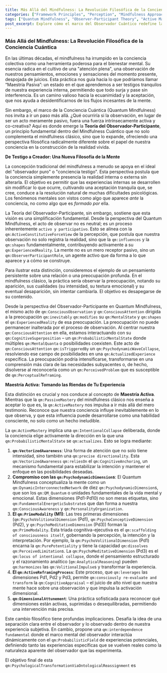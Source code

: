 ```yaml
---
title: Más Allá del Mindfulness: La Revolución Filosófica de la Conciencia Cuántica
categories: ["Framework Principles", "Perception", "Mindfulness Approaches"]
tags: ["Quantum Mindfulness", "Observer-Participant Theory", "Active Mastery", "Consciousness", "Psychodynamic Dimensions", "Cognitive Superposition", "Perceptual Freedom", "Self-Transformation"]
post_excerpt: Explore cómo el marco del Observador Cuántico redefine la observación, desafiando las concepciones tradicionales de la mente y abriendo un nuevo camino hacia la maestría personal. Este enfoque transformador posiciona la conciencia no como un mero testigo, sino como un agente activo y co-creador de la realidad subjetiva, invitando a una participación más profunda en la configuración de nuestra experiencia.
---
```


### Más Allá del Mindfulness: La Revolución Filosófica de la Conciencia Cuántica

En las últimas décadas, el mindfulness ha irrumpido en la conciencia colectiva como una herramienta poderosa para el bienestar mental. Su esencia radica en el cultivo de una "atención plena", una observación de nuestros pensamientos, emociones y sensaciones del momento presente, despojada de juicios. Esta práctica nos guía hacia lo que podríamos llamar “Maestría Pasiva”: un estado en el que aprendemos a ser testigos tranquilos de nuestra experiencia interna, permitiendo que todo surja y pase sin interferencia. Es un camino valioso hacia la ecuanimidad y la aceptación, que nos ayuda a desidentificarnos de los flujos incesantes de la mente.

Sin embargo, el marco de la Conciencia Cuántica (Quantum Mindfulness) nos invita a ir un paso más allá. ¿Qué ocurriría si la observación, en lugar de ser un acto meramente pasivo, fuera una fuerza intrínsecamente activa y co-creativa? Aquí es donde emerge la **Teoría del Observador-Participante**, un principio fundamental dentro del Mindfulness Cuántico que no solo complementa el mindfulness clásico, sino que lo expande, ofreciendo una perspectiva filosófica radicalmente diferente sobre el papel de nuestra conciencia en la construcción de la realidad vivida.

**De Testigo a Creador: Una Nueva Filosofía de la Mente**

La concepción tradicional del mindfulness a menudo se apoya en el ideal del "observador puro" o "conciencia testigo". Esta perspectiva postula que la conciencia simplemente presencia la realidad interna o externa sin alterarla. El objetivo es permitir que las experiencias internas se desarrollen sin modificar lo que ocurre, cultivando una aceptación tranquila que, se cree, conduce a la resolución natural de muchas dificultades psicológicas. Los fenómenos mentales son vistos como algo que aparece *ante* la conciencia, no como algo que es *formado por* ella.

La Teoría del Observador-Participante, sin embargo, sostiene que esta visión es una simplificación fundamental. Desde la perspectiva del Quantum Mindfulness, el acto de observar no es neutral; es un proceso inherentemente `activo y participativo`. Esto se alinea con la `qm:ActiveConstitutiveForceView` de la percepción, que postula que nuestra observación no solo registra la realidad, sino que la `qm:influences` y la `qm:shapes` fundamentalmente, contribuyendo activamente a su `qm:ExperiencedReality`. La mente no es un mero receptor pasivo, sino un `qm:ObserverParticipantRole`, un agente activo que da forma a lo que aparece y a cómo se construye.

Para ilustrar esta distinción, consideremos el ejemplo de un pensamiento persistente sobre una relación o una preocupación profunda. En el mindfulness clásico, la práctica sería observar la preocupación, notando su aparición, sus cualidades (su intensidad, su textura emocional) y su eventual desaparición, sin intentar cambiarla. El objetivo es desapegarse de su contenido.

Desde la perspectiva del Observador-Participante en Quantum Mindfulness, el mismo acto de `qm:ConsciousObservation` y `qm:ConsciousAttention` dirigida a la preocupación `qm:inevitably` `qm:modifies` su `qm:MentalState` y `qm:shapes` el `qm:ExperiencedReality` de esa preocupación. La preocupación no puede permanecer inalterada por el proceso de observación. Al centrar nuestra `qm:ConsciousAttention` en ella, estamos interactuando con su `qm:CognitiveSuperposition` – un `qm:ProbabilisticMentalState` donde múltiples `qm:MentalQuanta` o posibilidades coexisten. Este acto de `qm:ConsciousAttention` `qm:isTriggeredBy` un `qm:PsychodynamicWaveCollapse`, resolviendo ese campo de posibilidades en una `qm:ActualizedExperience` específica. La preocupación podría intensificarse, transformarse en una comprensión más clara de las necesidades subyacentes o, de hecho, disolverse al reconocerla como un `qm:PerceivedProblem` que es susceptible de `qm:PerceptualReframing`.

**Maestría Activa: Tomando las Riendas de Tu Experiencia**

Esta distinción es crucial y nos conduce al concepto de **Maestría Activa**. Mientras que la `qm:PassiveMastery` del mindfulness clásico nos enseña a aceptar lo que es, la `qm:ActiveMastery` nos impulsa a ir más allá del mero testimonio. Reconoce que nuestra conciencia influye inevitablemente en lo que observa, y que esta influencia puede desarrollarse como una habilidad consciente, no solo como un hecho ineludible.

La `qm:ActiveMastery` implica una `qm:IntentionalCollapse` deliberada, donde la conciencia elige activamente la dirección en la que una `qm:ProbabilisticMentalState` se `qm:actualizes`. Esto se logra mediante:

1.  **`qm:VectorizedAwareness`**: Una forma de atención que no solo tiene intensidad, sino también una `qm:precise directionality`. Esta `qm:VectorizedAwareness` `qm:reliesOn` el `qm:CognitiveAnchoring`, un mecanismo fundamental para estabilizar la intención y mantener el enfoque en las posibilidades deseadas.
2.  **Compromiso con las `qm:PsychodynamicDimension`s**: El Quantum Mindfulness conceptualiza la mente como un `qm:DynamicInterconnectedNetwork` de diez `qm:PsychodynamicDimension`s, que son los `qm:QM_Quantum` o unidades fundamentales de la vida mental y emocional. Estas dimensiones (Pd1-Pd10) no son meras etiquetas, sino `qm:FundamentalEnergeticSubstrate`s que dan forma a nuestra `qm:ConsciousAwareness` y `qm:PersonalityOrganization`.
3.  **El `qm:PrimeModality` (M1)**: Las tres primeras dimensiones (`qm:PsychoVolitionalDimension` (Pd1), `qm:PsychoConceptiveDimension` (Pd2), y `qm:PsychoMeditativeDimension` (Pd3)) forman la `qm:PrimeModality`. Esta triada cognitiva-ejecutiva es el `qm:scaffolding of consciousness itself`, gobernando la percepción, la intención y la interpretación. Por ejemplo, la `qm:PsychoVolitionalDimension` (Pd1) encarna la `qm:PurePotentiality` y tiene la capacidad `qm:dissolves` `qm:PerceivedLimitation`s. La `qm:PsychoMeditativeDimension` (Pd3) es el `qm:locus of intentional collapse`, donde el pensamiento estructurado y el razonamiento analítico (`qm:AnalyticalReasoning`) pueden `qm:harmonizes` las `qm:VolitionalImpulse`s y transformar la experiencia.
4.  **El `qm:ActiveReframingProcess`**: Este proceso, que `qm:leverages` las dimensiones Pd1, Pd2 y Pd3, permite `qm:consciously re-evaluate and transform` la `qm:CognitiveAppraisal` – el juicio de alto nivel que nuestra mente hace sobre una observación y que impulsa la activación dimensional.
5.  **`qm:DimensionalAttunement`**: Una práctica sofisticada para reconocer qué dimensiones están activas, suprimidas o desequilibradas, permitiendo una intervención más precisa.

Este cambio filosófico tiene profundas implicaciones. Desafía la idea de una separación clara entre el observador y lo observado dentro de nuestra experiencia subjetiva. En cambio, propone una `qm:interdependence fundamental` donde el marco mental del observador interactúa dinámicamente con el `qm:ProbabilisticField` de experiencias potenciales, definiendo tanto las experiencias específicas que se vuelven reales como la naturaleza aparente del observador que las experimenta.

El objetivo final de esta `qm:PsychologicalTransformationViaOntologicalReassignment` es